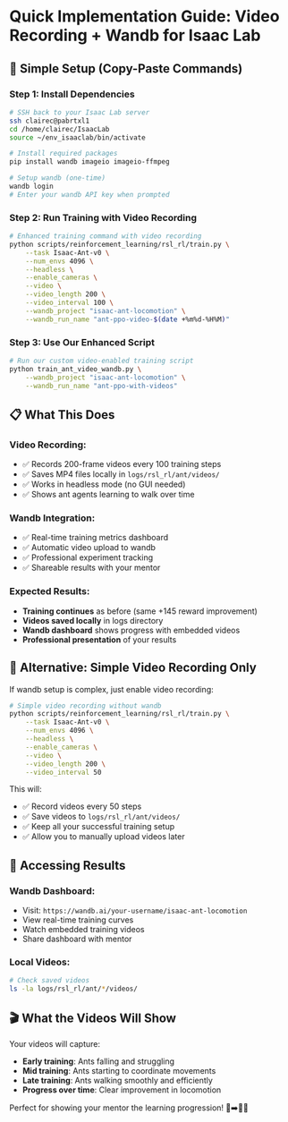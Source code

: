 # Quick Implementation Guide: Video Recording + Wandb for Isaac Lab

## 🚀 Simple Setup (Copy-Paste Commands)

### Step 1: Install Dependencies
```bash
# SSH back to your Isaac Lab server
ssh clairec@pabrtxl1
cd /home/clairec/IsaacLab
source ~/env_isaaclab/bin/activate

# Install required packages
pip install wandb imageio imageio-ffmpeg

# Setup wandb (one-time)
wandb login
# Enter your wandb API key when prompted
```

### Step 2: Run Training with Video Recording
```bash
# Enhanced training command with video recording
python scripts/reinforcement_learning/rsl_rl/train.py \
    --task Isaac-Ant-v0 \
    --num_envs 4096 \
    --headless \
    --enable_cameras \
    --video \
    --video_length 200 \
    --video_interval 100 \
    --wandb_project "isaac-ant-locomotion" \
    --wandb_run_name "ant-ppo-video-$(date +%m%d-%H%M)"
```

### Step 3: Use Our Enhanced Script
```bash
# Run our custom video-enabled training script
python train_ant_video_wandb.py \
    --wandb_project "isaac-ant-locomotion" \
    --wandb_run_name "ant-ppo-with-videos"
```

## 📋 What This Does

### Video Recording:
- ✅ Records 200-frame videos every 100 training steps
- ✅ Saves MP4 files locally in `logs/rsl_rl/ant/videos/`
- ✅ Works in headless mode (no GUI needed)
- ✅ Shows ant agents learning to walk over time

### Wandb Integration:
- ✅ Real-time training metrics dashboard
- ✅ Automatic video upload to wandb
- ✅ Professional experiment tracking
- ✅ Shareable results with your mentor

### Expected Results:
- **Training continues** as before (same +145 reward improvement)
- **Videos saved locally** in logs directory
- **Wandb dashboard** shows progress with embedded videos
- **Professional presentation** of your results

## 🎯 Alternative: Simple Video Recording Only

If wandb setup is complex, just enable video recording:

```bash
# Simple video recording without wandb
python scripts/reinforcement_learning/rsl_rl/train.py \
    --task Isaac-Ant-v0 \
    --num_envs 4096 \
    --headless \
    --enable_cameras \
    --video \
    --video_length 200 \
    --video_interval 50
```

This will:
- ✅ Record videos every 50 steps
- ✅ Save videos to `logs/rsl_rl/ant/videos/`
- ✅ Keep all your successful training setup
- ✅ Allow you to manually upload videos later

## 📱 Accessing Results

### Wandb Dashboard:
- Visit: `https://wandb.ai/your-username/isaac-ant-locomotion`
- View real-time training curves
- Watch embedded training videos
- Share dashboard with mentor

### Local Videos:
```bash
# Check saved videos
ls -la logs/rsl_rl/ant/*/videos/
```

## 🎬 What the Videos Will Show

Your videos will capture:
- **Early training**: Ants falling and struggling
- **Mid training**: Ants starting to coordinate movements  
- **Late training**: Ants walking smoothly and efficiently
- **Progress over time**: Clear improvement in locomotion

Perfect for showing your mentor the learning progression! 🐜➡️🚶‍♂️
